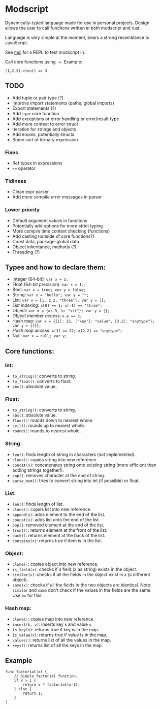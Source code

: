 # Modscript
Dynamically-typed language made for use in personal projects. Design allows the user to call functions written in both modscript and rust.

Language is very simple at the moment, bears a strong resemblance to JavaScript.

See [msi](https://github.com/coopersimon/msi) for a REPL to test modscript in.

Call core functions using `->`. Example:
```
[1,2,3]->len() == 3
```

## TODO
* Add tuple or pair type (?)
* Improve import statements (paths, global imports)
* Export statements (?)
* Add `type` core function
* Add exceptions or error handling or error/result type
* Add more context to error struct
* Iteration for strings and objects
* Add enums, potentially structs
* Some sort of ternary expression

### Fixes
* Ref types in expressions
* `==` operator

### Tidiness
* Clean expr parser
* Add more compile error messages in parser

### Lower priority
* Default argument values in functions
* Potentially add options for more strict typing
* More compile time context checking (functions)
* Add casting (outside of core functions?)
* Const data, package-global data
* Object inheritance, methods (?)
* Threading (?)

## Types and how to declare them:
* Integer (64-bit): `var x = 1;`
* Float (64-bit precision): `var x = 1.;`
* Bool: `var x = true; var y = false;`
* String: `var x = "hello"; var y = "";`
* List: `var x = [1, 2.2, "three"]; var y = [];`
* _List indexing_: `x[0] == 1; x[-1] == "three";`
* Object: `var x = {a: 3, b: "str"}; var y = {};`
* _Object member access_: `x.a == 3;`
* Hash map: `var x = {[1]: 22, ["key"]: "value", [2.2]: "anytype"}; var y = {[]};`
* _Hash map access_: `x[1] == 22; x[2.2] == "anytype";`
* Null: `var x = null; var y;`

## Core functions:
### Int:
* `to_string()`: converts to string.
* `to_float()`: converts to float.
* `abs()`: absolute value.

### Float:
* `to_string()`: converts to string.
* `abs()`: absolute value.
* `floor()`: rounds down to nearest whole.
* `ceil()`: rounds up to nearest whole.
* `round()`: rounds to nearest whole.

### String:
* `len()`: finds length of string in characters (not implemented).
* `clone()`: copies string into new reference.
* `concat(x)`: concatenates string onto existing string (more efficient than adding strings together!).
* `pop()`: removes character at the end of string.
* `parse_num()`: tries to convert string into int (if possible) or float.

### List:
* `len()`: finds length of list.
* `clone()`: copies list into new reference.
* `append(x)`: adds element to the end of the list.
* `concat(x)`: adds list onto the end of the list.
* `pop()`: removed element at the end of the list.
* `front()`: returns element at the front of the list.
* `back()`: returns element at the back of the list.
* `contains(x)`: returns true if item is in the list.

### Object:
* `clone()`: copies object into new reference.
* `is_field(x)`: checks if a field (x as string) exists in the object.
* `similar(x)`: checks if all the fields in the object exist in x (a different object).
* `same(x)`: checks if all the fields in the two objects are identical.
Note: `similar` and `same` don't check if the values in the fields are the same. Use `==` for this.

### Hash map:
* `clone()`: copies map into new reference.
* `insert(k, v)`: inserts key `k` and value `v`.
* `is_key(x)`: returns true if key is in the map.
* `is_value(x)`: returns true if value is in the map.
* `values()`: returns list of all the values in the map.
* `keys()`: returns list of all the keys in the map.

## Example
```
func factorial(x) {
    // Simple factorial function.
    if x > 1 {
        return x * factorial(x-1);
    } else {
        return 1;
    }
}
```
